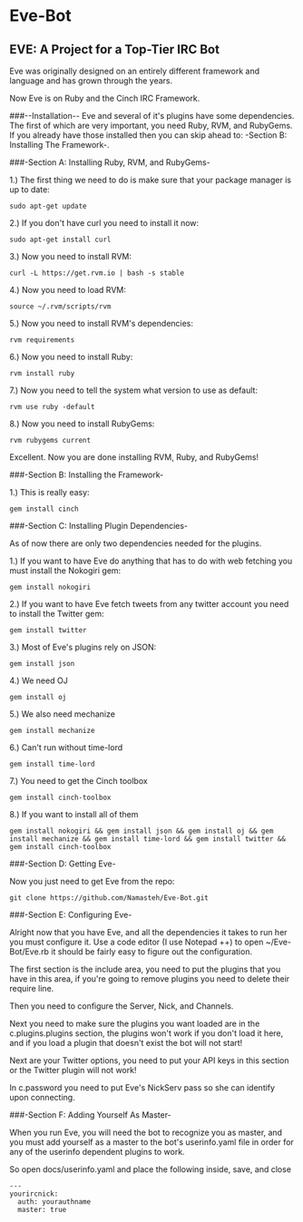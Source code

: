 # Eve-Bot

## EVE: A Project for a Top-Tier IRC Bot

Eve was originally designed on an entirely different framework and language and has grown through the years.

Now Eve is on Ruby and the Cinch IRC Framework.

###--Installation--
Eve and several of it's plugins have some dependencies. The first of which are very important, you need Ruby, RVM, and RubyGems. If you already have those installed then you can skip ahead to: -Section B: Installing The Framework-.

###-Section A: Installing Ruby, RVM, and RubyGems-

1.) The first thing we need to do is make sure that your package manager is up to date:

`sudo apt-get update`

2.) If you don't have curl you need to install it now:

`sudo apt-get install curl`

3.) Now you need to install RVM:

`curl -L https://get.rvm.io | bash -s stable`

4.) Now you need to load RVM:

`source ~/.rvm/scripts/rvm`

5.) Now you need to install RVM's dependencies:

`rvm requirements`

6.) Now you need to install Ruby:

`rvm install ruby`

7.) Now you need to tell the system what version to use as default:

`rvm use ruby -default`

8.) Now you need to install RubyGems:

`rvm rubygems current`

Excellent. Now you are done installing RVM, Ruby, and RubyGems!

###-Section B: Installing the Framework-

1.) This is really easy:

`gem install cinch`

###-Section C: Installing Plugin Dependencies-

As of now there are only two dependencies needed for the plugins.

1.) If you want to have Eve do anything that has to do with web fetching you must install the Nokogiri gem:

`gem install nokogiri`

2.) If you want to have Eve fetch tweets from any twitter account you need to install the Twitter gem:

`gem install twitter`

3.) Most of Eve's plugins rely on JSON:

`gem install json`

4.) We need OJ

`gem install oj`

5.) We also need mechanize

`gem install mechanize`

6.) Can't run without time-lord

`gem install time-lord`

7.) You need to get the Cinch toolbox

`gem install cinch-toolbox`

8.) If you want to install all of them

`gem install nokogiri && gem install json && gem install oj && gem install mechanize && gem install time-lord && gem install twitter && gem install cinch-toolbox`

###-Section D: Getting Eve-

Now you just need to get Eve from the repo:

`git clone https://github.com/Namasteh/Eve-Bot.git`

###-Section E: Configuring Eve-

Alright now that you have Eve, and all the dependencies it takes to run her you must configure it. Use a code editor (I use Notepad ++) to open ~/Eve-Bot/Eve.rb it should be fairly easy to figure out the configuration.

The first section is the include area, you need to put the plugins that you have in this area, if you're going to remove plugins you need to delete their require line.

Then you need to configure the Server, Nick, and Channels.

Next you need to make sure the plugins you want loaded are in the c.plugins.plugins section, the plugins won't work if you don't load it here, and if you load a plugin that doesn't exist the bot will not start!

Next are your Twitter options, you need to put your API keys in this section or the Twitter plugin will not work!

In c.password you need to put Eve's NickServ pass so she can identify upon connecting.

###-Section F: Adding Yourself As Master-

When you run Eve, you will need the bot to recognize you as master, and you must add yourself as a master to the bot's userinfo.yaml file in order for any of the userinfo dependent plugins to work.

So open docs/userinfo.yaml and place the following inside, save, and close

    ---
    yourircnick:
      auth: yourauthname
      master: true

